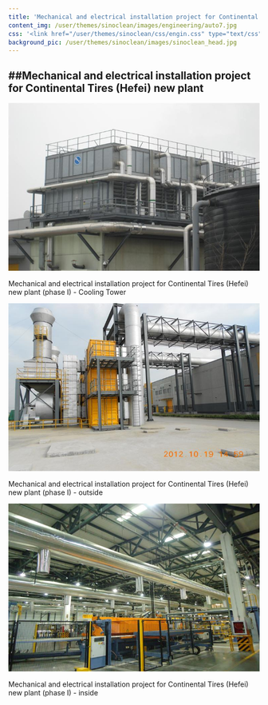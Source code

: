 ```yaml
---
title: 'Mechanical and electrical installation project for Continental Tires (Hefei) new plant'
content_img: /user/themes/sinoclean/images/engineering/auto7.jpg
css: '<link href="/user/themes/sinoclean/css/engin.css" type="text/css" rel="stylesheet" />'
background_pic: /user/themes/sinoclean/images/sinoclean_head.jpg
---
```


##Mechanical and electrical installation project for Continental Tires (Hefei) new plant
---


![Pic2](/user/themes/sinoclean/images/engineering/auto8.jpg)


Mechanical and electrical installation project for Continental Tires (Hefei) new plant (phase I) - Cooling Tower

![Pic3](/user/themes/sinoclean/images/engineering/auto9.jpg)

Mechanical and electrical installation project for Continental Tires (Hefei) new plant (phase I) - outside

![Pic4](/user/themes/sinoclean/images/engineering/auto10.jpg)

Mechanical and electrical installation project for Continental Tires (Hefei) new plant (phase I) - inside
